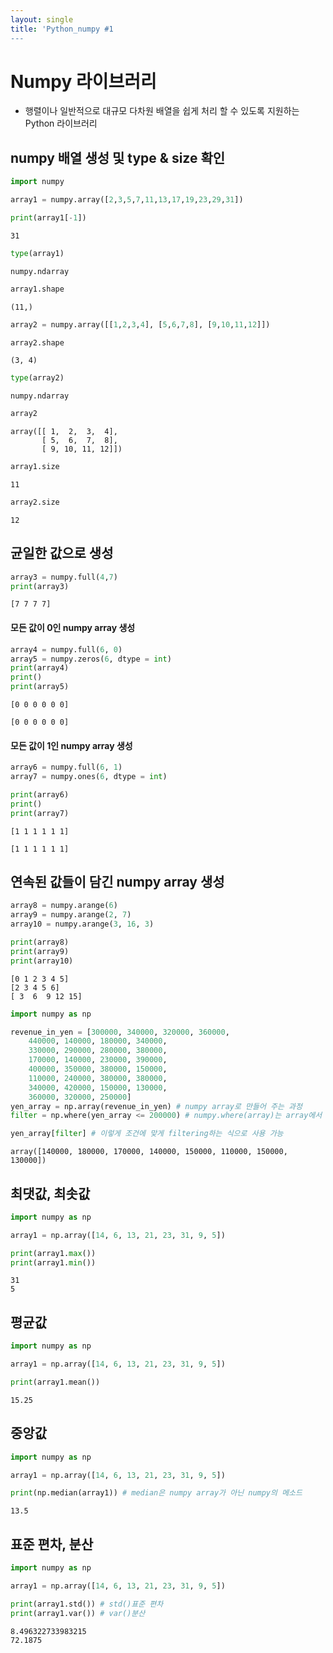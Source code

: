```yaml
---
layout: single
title: 'Python_numpy #1
---
```


# Numpy 라이브러리

- 행렬이나 일반적으로 대규모 다차원 배열을 쉽게 처리 할 수 있도록 지원하는 Python 라이브러리

## numpy 배열 생성 및 type & size 확인


```python
import numpy
```


```python
array1 = numpy.array([2,3,5,7,11,13,17,19,23,29,31])
```


```python
print(array1[-1])
```

    31



```python
type(array1)
```




    numpy.ndarray




```python
array1.shape
```




    (11,)




```python
array2 = numpy.array([[1,2,3,4], [5,6,7,8], [9,10,11,12]])
```


```python
array2.shape
```




    (3, 4)




```python
type(array2)
```




    numpy.ndarray




```python
array2
```




    array([[ 1,  2,  3,  4],
           [ 5,  6,  7,  8],
           [ 9, 10, 11, 12]])




```python
array1.size
```




    11




```python
array2.size
```




    12



## 균일한 값으로 생성 


```python
array3 = numpy.full(4,7)
print(array3)
```

    [7 7 7 7]


#### 모든 값이 0인 numpy array 생성 


```python
array4 = numpy.full(6, 0)
array5 = numpy.zeros(6, dtype = int)
print(array4)
print()
print(array5)
```

    [0 0 0 0 0 0]
    
    [0 0 0 0 0 0]


#### 모든 값이 1인 numpy array 생성


```python
array6 = numpy.full(6, 1)
array7 = numpy.ones(6, dtype = int)

print(array6)
print()
print(array7)
```

    [1 1 1 1 1 1]
    
    [1 1 1 1 1 1]


## 연속된 값들이 담긴 numpy array 생성


```python
array8 = numpy.arange(6)
array9 = numpy.arange(2, 7)
array10 = numpy.arange(3, 16, 3)

print(array8)
print(array9)
print(array10)
```

    [0 1 2 3 4 5]
    [2 3 4 5 6]
    [ 3  6  9 12 15]



```python
import numpy as np

revenue_in_yen = [300000, 340000, 320000, 360000, 
    440000, 140000, 180000, 340000, 
    330000, 290000, 280000, 380000, 
    170000, 140000, 230000, 390000, 
    400000, 350000, 380000, 150000, 
    110000, 240000, 380000, 380000, 
    340000, 420000, 150000, 130000, 
    360000, 320000, 250000]
yen_array = np.array(revenue_in_yen) # numpy array로 만들어 주는 과정
filter = np.where(yen_array <= 200000) # numpy.where(array)는 array에서 True요소의 인덱스값을 반환해주는 함수이다.

yen_array[filter] # 이렇게 조건에 맞게 filtering하는 식으로 사용 가능
```




    array([140000, 180000, 170000, 140000, 150000, 110000, 150000, 130000])



## 최댓값, 최솟값


```python
import numpy as np

array1 = np.array([14, 6, 13, 21, 23, 31, 9, 5])

print(array1.max())
print(array1.min())
```

    31
    5


## 평균값 


```python
import numpy as np

array1 = np.array([14, 6, 13, 21, 23, 31, 9, 5])

print(array1.mean())
```

    15.25


## 중앙값


```python
import numpy as np

array1 = np.array([14, 6, 13, 21, 23, 31, 9, 5])

print(np.median(array1)) # median은 numpy array가 아닌 numpy의 메소드
```

    13.5


## 표준 편차, 분산


```python
import numpy as np

array1 = np.array([14, 6, 13, 21, 23, 31, 9, 5])

print(array1.std()) # std()표준 편차
print(array1.var()) # var()분산
```

    8.496322733983215
    72.1875

